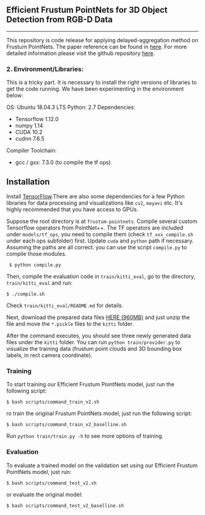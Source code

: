 ## Efficient Frustum PointNets for 3D Object Detection from RGB-D Data
------------
This repository is code release for applying delayed-aggregation method on Frustum PointNets. The paper reference can be found in [here](https://arxiv.org/abs/1711.08488). 
For more detailed information please visit the github repository [here](https://github.com/charlesq34/frustum-pointnets). 


### 2. Environment/Libraries:
This is a tricky part. It is necessary to install the right versions of libraries to get the code running.
We have been experimenting in the environment below:

OS: Ubuntu 18.04.3 LTS
Python: 2.7
Dependencies:
- Tensorflow 1.12.0 
- numpy 1.14
- CUDA 10.2
- cudnn 7.6.5

Compiler Toolchain: 
- gcc / gxx: 7.3.0 (to compile the tf ops)

## Installation
Install <a href="https://www.tensorflow.org/install/">TensorFlow</a>.There are also some dependencies for a few Python libraries for data processing and visualizations like `cv2`, `mayavi`  etc. It's highly recommended that you have access to GPUs.

Suppose the root directory is at `frustum-pointnets`. Compile several custom Tensorflow operators from PointNet++. The TF operators are included under `models/tf_ops`, you need to compile them (check `tf_xxx_compile.sh` under each ops subfolder) first. Update `cuda` and `python` path if necessary. Assuming the paths are all correct. you can use the script `compile.py` to compile those modules.
```
 $ python compile.py
```
Then, compile the evaluation code in `train/kitti_eval`, go to the directory, `train/kitti_eval` and run:
```
$ ./compile.sh
```
Check `train/kitti_eval/README.md` for details.

Next, download the prepared data files <a href="https://shapenet.cs.stanford.edu/media/frustum_data.zip" target="_blank">HERE (960MB)</a> and just unzip the file and move the `*.pickle` files to the `kitti` folder.

After the command executes, you should see three newly generated data files under the `kitti` folder. You can run `python train/provider.py` to visualize the training data (frustum point clouds and 3D bounding box labels, in rect camera coordinate).

### Training

To start training our Efficient Frustum PointNets model, just run the following script:
```
$ bash scripts/command_train_v2.sh
```
ro train the original Frustum PointNets model, just run the following script:
```
$ bash scripts/command_train_v2_baselline.sh
```
Run `python train/train.py -h` to see more options of training. 


### Evaluation
To evaluate a trained model on the validation set using our Efficient Frustum PointNets model, just run:
```
$ bash scripts/command_test_v2.sh
```
or evaluate the original model:
```
$ bash scripts/command_test_v2_baselline.sh
```
